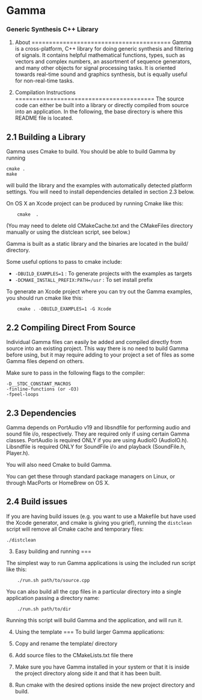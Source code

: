 # Gamma
### Generic Synthesis C++ Library


1. About
========================================
Gamma is a cross-platform, C++ library for doing generic synthesis and 
filtering of signals. It contains helpful mathematical functions, 
types, such as vectors and complex numbers, an assortment of sequence 
generators, and many other objects for signal processing tasks. 
It is oriented towards real-time sound and graphics synthesis, but is 
equally useful for non-real-time tasks.


2. Compilation Instructions
========================================
The source code can either be built into a library or directly compiled from source into an application.
In the following, the base directory is where this README file is located.


2.1 Building a Library
----------------------------------------

Gamma uses Cmake to build. You should be able to build Gamma by running

	cmake .
	make

will build the library and the examples with automatically detected platform settings.
You will need to install dependencies detailed in section 2.3 below.

On OS X an Xcode project can be produced by running Cmake like this:

        cmake  .

(You may need to delete old CMakeCache.txt and the CMakeFiles directory manually or using the distclean script, see below.)

Gamma is built as a static library and the binaries are located in the build/ directory.

Some useful options to pass to cmake include:

 * `-DBUILD_EXAMPLES=1` : To generate projects with the examples as targets
 * `-DCMAKE_INSTALL_PREFIX:PATH=/usr` : To set install prefix

To generate an Xcode project where you can try out the Gamma examples,
you should run cmake like this:

        cmake . -DBUILD_EXAMPLES=1 -G Xcode

2.2 Compiling Direct From Source
---
Individual Gamma files can easily be added and compiled directly from source into an existing project.
This way there is no need to build Gamma before using, but it may require
adding to your project a set of files as some Gamma files depend on others.

Make sure to pass in the following flags to the compiler:

	-D__STDC_CONSTANT_MACROS
	-finline-functions (or -O3)
	-fpeel-loops


2.3 Dependencies
----------------------------------------
Gamma depends on PortAudio v19 and libsndfile for performing audio and sound file i/o, respectively.
They are required only if using certain Gamma classes.
PortAudio is required ONLY if you are using AudioIO (AudioIO.h).
Libsndfile is required ONLY for SoundFile i/o and playback (SoundFile.h, Player.h).

You will also need Cmake to build Gamma. 

You can get these through standard package managers on Linux, or through MacPorts or HomeBrew on OS X.

2.4 Build issues
---

If you are having build issues (e.g. you want to use a Makefile but have used the Xcode generator, and cmake is giving you grief), running the `distclean` script will remove all Cmake cache and temporary files:

	./distclean
	
3. Easy building and running
===

The simplest way to run Gamma applications is using the included run script like this:

        ./run.sh path/to/source.cpp

You can also build all the cpp files in a particular directory into a single application passing a directory name:

        ./run.sh path/to/dir

Running this script will build Gamma and the application, and will run it.

4. Using the template
===
To build larger Gamma applications:

1. Copy and rename the template/ directory
2. Add source files to the CMakeLists.txt file there
3. Make sure you have Gamma installed in your system or that it is inside the project directory along side it and that it has been built.
4. Run cmake with the desired options inside the new project directory and build.
 
